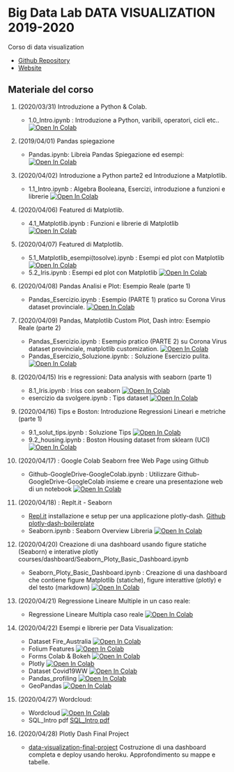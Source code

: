 # Big Data Lab DATA VISUALIZATION 2019-2020
Corso di data visualization 

* [Github Repository](https://github.com/visiont3lab/data-visualization)
* [Website](https://visiont3lab.github.io/data-visualization/)

## Materiale del corso

1. (2020/03/31) Introduzione a Python & Colab.
    * 1.0_Intro.ipynb : Introduzione a Python, varibili, operatori, cicli etc..  [![Open In Colab](https://colab.research.google.com/assets/colab-badge.svg)](https://colab.research.google.com/github/visiont3lab/data-visualization/blob/master/courses/01_Intro/1.0_Intro.ipynb)
    
2. (2019/04/01) Pandas spiegazione
    * Pandas.ipynb: Libreia Pandas Spiegazione ed esempi:  [![Open In Colab](https://colab.research.google.com/assets/colab-badge.svg)](https://colab.research.google.com/github/visiont3lab/data-visualization/blob/master/courses/02_Pandas/Pandas.ipynb)

3. (2020/04/02) Introduzione a Python parte2 ed Introduzione a Matplotlib.
    * 1.1_Intro.ipynb : Algebra Booleana, Esercizi, introduzione a funzioni e librerie  [![Open In Colab](https://colab.research.google.com/assets/colab-badge.svg)](https://colab.research.google.com/github/visiont3lab/data-visualization/blob/master/courses/01_Intro/1.1_Intro.ipynb)

4. (2020/04/06) Featured di Matplotlib.
    * 4.1_Matplotlib.ipynb : Funzioni e librerie di Matplotlib [![Open In Colab](https://colab.research.google.com/assets/colab-badge.svg)](https://colab.research.google.com/github/visiont3lab/data-visualization/blob/master/courses/04_Matplotlib/4.1_Matplotlib.ipynb)
    
5. (2020/04/07) Featured di Matplotlib.
    * 5.1_Matplotlib_esempi(tosolve).ipynb : Esempi ed plot con Matplotlib [![Open In Colab](https://colab.research.google.com/assets/colab-badge.svg)](https://colab.research.google.com/github/visiont3lab/data-visualization/blob/master/courses/05_Matplotlib_Iris/5.1_Matplotlib_esempi(tosolve).ipynb)
    * 5.2_Iris.ipynb : Esempi ed plot con Matplotlib [![Open In Colab](https://colab.research.google.com/assets/colab-badge.svg)](https://colab.research.google.com/github/visiont3lab/data-visualization/blob/master/courses/05_Matplotlib_Iris/5.2_Iris.ipynb)  
    
6. (2020/04/08) Pandas Analisi e Plot: Esempio Reale (parte 1)
    * Pandas_Esercizio.ipynb : Esempio (PARTE 1) pratico su Corona Virus dataset provinciale. [![Open In Colab](https://colab.research.google.com/assets/colab-badge.svg)](https://colab.research.google.com/github/visiont3lab/data-visualization/blob/master/courses/02_Pandas/Pandas_Esercizio.ipynb)

7. (2020/04/09) Pandas, Matplotlib Custom Plot, Dash intro: Esempio Reale (parte 2)
    * Pandas_Esercizio.ipynb : Esempio pratico (PARTE 2) su Corona Virus dataset provinciale, matplotlib customization. [![Open In Colab](https://colab.research.google.com/assets/colab-badge.svg)](https://colab.research.google.com/github/visiont3lab/data-visualization/blob/master/courses/02_Pandas/Pandas_Esercizio_dashweb.ipynb)
    * Pandas_Esercizio_Soluzione.ipynb: : Soluzione Esercizio pulita.[![Open In Colab](https://colab.research.google.com/assets/colab-badge.svg)](https://colab.research.google.com/github/visiont3lab/data-visualization/blob/master/courses/02_Pandas/Pandas_Esercizio_Soluzione.ipynb)
 
 8. (2020/04/15) Iris e regressioni: Data analysis with seaborn (parte 1)
    * 8.1_Iris.ipynb : Iriss con seaborn [![Open In Colab](https://colab.research.google.com/assets/colab-badge.svg)](https://colab.research.google.com/github/visiont3lab/data-visualization/blob/master/courses/05_Matplotlib_Iris/8.1_Iris.ipynb)
    * esercizio da svolgere.ipynb : Tips dataset [![Open In Colab](https://colab.research.google.com/assets/colab-badge.svg)](https://colab.research.google.com/github/visiont3lab/data-visualization/blob/master/courses/05_Matplotlib_Iris/to_solve_tips.ipynb) 

9. (2020/04/16) Tips e Boston: Introduzione Regressioni Lineari e metriche (parte 1)
    * 9.1_solut_tips.ipynb : Soluzione Tips [![Open In Colab](https://colab.research.google.com/assets/colab-badge.svg)](https://colab.research.google.com/github/visiont3lab/data-visualization/blob/master/courses/06_Dataset/9.1_solut_tips.ipynb)
    * 9.2_housing.ipynb : Boston Housing dataset from sklearn (UCI) [![Open In Colab](https://colab.research.google.com/assets/colab-badge.svg)](https://colab.research.google.com/github/visiont3lab/data-visualization/blob/master/courses/06_Dataset/9.2_housing.ipynb) 
    
10. (2020/04/17) : Google Colab Seaborn free Web Page using Github 
    * Github-GoogleDrive-GoogleColab.ipynb : Utilizzare Github-GoogleDrive-GoogleColab insieme e creare una presentazione web di un notebook  [![Open In Colab](https://colab.research.google.com/assets/colab-badge.svg)](https://colab.research.google.com/github/visiont3lab/data-visualization/blob/master/courses/Setup/Github-GoogleDrive-GoogleColab.ipynb)
 
11. (2020/04/18) : Replt.it - Seaborn 
    * [Repl.it](https://repl.it/) installazione e setup per una applicazione plotly-dash. [Github plotly-dash-boilerplate](https://github.com/visiont3lab/plotly-dash-boilerplate.git) 
    * Seaborn.ipynb : Seaborn Overview Libreria [![Open In Colab](https://colab.research.google.com/assets/colab-badge.svg)](https://colab.research.google.com/github/visiont3lab/data-visualization/blob/master/courses/seaborn/Seaborn.ipynb) 

12. (2020/04/20) Creazione di una dashboard usando figure statiche (Seaborn) e interative plotly
courses/dashboard/Seaborn_Ploty_Basic_Dashboard.ipynb
    * Seaborn_Ploty_Basic_Dashboard.ipynb : Creazione di una dashboard che contiene figure Matplotlib (statiche), figure interattive (plotly) e del testo (markdown) [![Open In Colab](https://colab.research.google.com/assets/colab-badge.svg)](https://colab.research.google.com/github/visiont3lab/data-visualization/blob/master/courses/dashboard/Seaborn_Ploty_Basic_Dashboard.ipynb) 

13. (2020/04/21) Regressione Lineare Multiple in un caso reale: 
    * Regressione Lineare Multipla caso reale [![Open In Colab](https://colab.research.google.com/assets/colab-badge.svg)](https://colab.research.google.com/github/visiont3lab/data-visualization/blob/master/courses/07_Realcase/Regressore.ipynb) 

14. (2020/04/22)  Esempi e librerie per Data Visualization: 
    * Dataset Fire_Australia [![Open In Colab](https://colab.research.google.com/assets/colab-badge.svg)](https://colab.research.google.com/github/visiont3lab/data-visualization/blob/master/courses/08_Plotly_Bokeh/Fire_Australia19.ipynb) 
    * Folium Features [![Open In Colab](https://colab.research.google.com/assets/colab-badge.svg)](https://colab.research.google.com/github/visiont3lab/data-visualization/blob/master/courses/08_Plotly_Bokeh/GIS.ipynb) 
    * Forms Colab & Bokeh  [![Open In Colab](https://colab.research.google.com/assets/colab-badge.svg)](https://colab.research.google.com/github/visiont3lab/data-visualization/blob/master/courses/08_Plotly_Bokeh/Bokeh_forms.ipynb)
    * Plotly  [![Open In Colab](https://colab.research.google.com/assets/colab-badge.svg)](https://colab.research.google.com/github/visiont3lab/data-visualization/blob/master/courses/08_Plotly_Bokeh/Plotly.ipynb)
    * Dataset Covid19WW  [![Open In Colab](https://colab.research.google.com/assets/colab-badge.svg)](https://colab.research.google.com/github/visiont3lab/data-visualization/blob/master/courses/08_Plotly_Bokeh/Covid19WW.ipynb)
    * Pandas_profiling  [![Open In Colab](https://colab.research.google.com/assets/colab-badge.svg)](https://colab.research.google.com/github/visiont3lab/data-visualization/blob/master/courses/08_Plotly_Bokeh/Pandas_profiling.ipynb)
    * GeoPandas  [![Open In Colab](https://colab.research.google.com/assets/colab-badge.svg)](https://colab.research.google.com/github/visiont3lab/data-visualization/blob/master/courses/08_Plotly_Bokeh/Geo_Pandas.ipynb)

15. (2020/04/27)  Wordcloud: 
    * Wordcloud [![Open In Colab](https://colab.research.google.com/assets/colab-badge.svg)](https://colab.research.google.com/github/visiont3lab/data-visualization/blob/master/courses/09_Wordcloud/wordcloud_es.ipynb) 
    * SQL_Intro pdf [SQL_Intro pdf](https://github.com/visiont3lab/data-visualization/blob/master/courses/10_SQL_intro/SQL_Intro.pdf) 

16. (2020/04/28) Plotly Dash Final Project
    * [data-visualization-final-project](https://github.com/visiont3lab/data-visualization-final-project) Costruzione di una dashboard completa e deploy usando heroku. Approfondimento su mappe e tabelle.

